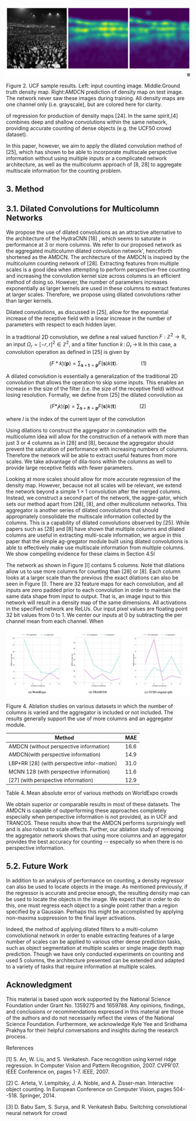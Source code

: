 ![](figures/0-0-FIGURE.jpg)

Figure 2. UCF sample results. Left: input counting image. Middle:Ground truth density map. Right:AMDCN prediction of density map on test image. The network never saw these images during training. All density maps are one channel only (i.e. grayscale), but are colored here for clarity.

of regression for production of density maps [24]. In the same spirit,[4] combines deep and shallow convolutions within the same network, providing accurate counting of dense objects (e.g. the UCF50 crowd dataset).

In this paper, however, we aim to apply the dilated convolution method of [25], which has shown to be able to incorporate multiscale perspective information without using multiple inputs or a complicated network architecture, as well as the multicolumn approach of [8, 28] to aggregate multiscale information for the counting problem.

## 3. Method

## 3.1. Dilated Convolutions for Multicolumn Networks

We propose the use of dilated convolutions as an attractive alternative to the architecture of the HydraCNN $[ 1 8 ]$ , which seems to saturate in performance at 3 or more columns. We refer to our proposed network as the aggregated multicolumn dilated convolution network', henceforth shortened as the AMDCN. The architecture of the AMDCN is inspired by the multicolumn counting network of [28]. Extracting features from multiple scales is a good idea when attempting to perform perspective-free counting and increasing the convolution kernel size across columns is an efficient method of doing so. However, the number of parameters increases exponentially as larger kernels are used in these columns to extract features at larger scales. Therefore, we propose using dilated convolutions rather than larger kernels.

Dilated convolutions, as discussed in [25], allow for the exponential increase of the receptive field with a linear increase in the number of parameters with respect to each hidden layer.

In a traditional 2D convolution, we define a real valued function $F : \mathbb{Z}^{2} \to\mathbb{R},$  an input $\Omega_{r}=[-r, r ]^{2} \in\mathbb{Z}^{2},$ and a filter function $k \, : \, \Omega_{r} \, \to\, \mathbb{R}$ In this case, a convolution operation as defined in [25] is given by

$$
( F * k ) ( \mathbf{p} )=\sum_{\mathbf{s}+\mathbf{t}=\mathbf{p}} F ( \mathbf{s} ) k ( \mathbf{t} ). \qquad\qquad( 1 )
$$

A dilated convolution is essentially a generalization of the traditional 2D convolution that allows the operation to skip some inputs. This enables an increase in the size of the filter (i.e. the size of the receptive field) without losing resolution. Formally, we define from [25] the dilated convolution as

$$
( F *_{l} k ) ( \mathbf{p} )=\sum_{\mathbf{s}+l \mathbf{t}=\mathbf{p}} F ( \mathbf{s} ) k ( \mathbf{t} ) \qquad\qquad( 2 )
$$

where $l$ is the index of the current layer of the convolution

Using dilations to construct the aggregator in combination with the multicolumn idea will allow for the construction of a network with more than just 3 or 4 columns as in [28] and [8], because the aggregator should prevent the saturation of performance with increasing numbers of columns. Therefore the network will be able to extract useful features from more scales. We take advantage of dila-tions within the columns as well to provide large receptive fields with fewer parameters.

Looking at more scales should allow for more accurate regression of the density map. However, because not all scales will be relevant, we extend the network beyond a simple $1 \times1$ convolution after the merged columns. Instead, we construct a second part of the network, the aggre-gator, which sets our method apart from [28], [8], and other multicolumn networks. This aggregator is another series of dilated convolutions that should appropriately consolidate the multiscale information collected by the columns. This is a capability of dilated convolutions observed by [25]. While papers such as [28] and [8] have shown that multiple columns and dilated columns are useful in extracting multi-scale information, we argue in this paper that the simple ag-gregator module built using dilated convolutions is able to effectively make use multiscale information from multiple columns. We show compelling evidence for these claims in Section 4.5l

The network as shown in Figure [I] contains 5 columns. Note that dilations allow us to use more columns for counting than [28] or [8]. Each column looks at a larger scale than the previous (the exact dilations can also be seen in Figure [I). There are 32 feature maps for each convolution, and all inputs are zero padded prior to each convolution in order to maintain the same data shape from input to output. That is, an image input to this network will result in a density map of the same dimensions. All activations in the specified network are ReLUs. Our input pixel values are floating point 32 bit values from 0 to 1. We center our inputs at 0 by subtracting the per channel mean from each channel. When

![](figures/1-0-FIGURE.jpg)

Figure 4. Ablation studies on various datasets in which the number of columns is varied and the aggregator is included or not included. The results generally support the use of more columns and an aggregator module.

| Method | MAE |
| --- | --- |
| AMDCN (without perspective information)  | 16.6 |
| AMDCN(with perspective information)  | 14.9 |
| LBP+RR [28] (with perspective infor-mation）  | 31.0 |
| MCNN 128 (with perspective information)  | 11.6 |
| [27] (with perspective information) | 12.9 |

Table 4. Mean absolute error of various methods on WorldExpo crowds

We obtain superior or comparable results in most of these datasets. The AMDCN is capable of outperforming these approaches completely especially when perspective information is not provided, as in UCF and TRANCOS. These results show that the AMDCN performs surprisingly well and is also robust to scale effects. Further, our ablation study of removing the aggregator network shows that using more columns and an aggregator provides the best accuracy for counting -- especially so when there is no perspective information.

## 5.2. Future Work

In addition to an analysis of performance on counting, a density regressor can also be used to locate objects in the image. As mentioned previously, if the regressor is accurate and precise enough, the resulting density map can be used to locate the objects in the image. We expect that in order to do this, one must regress each object to a single point rather than a region specified by a Gaussian. Perhaps this might be accomplished by applying non-maxima suppression to the final layer activations.

Indeed, the method of applying dilated filters to a multi-column convolutional network in order to enable extracting features of a large number of scales can be applied to various other dense prediction tasks, such as object segmentation at multiple scales or single image depth map prediction. Though we have only conducted experiments on counting and used 5 columns, the architecture presented can be extended and adapted to a variety of tasks that require information at multiple scales.

## Acknowledgment

This material is based upon work supported by the National Science Foundation under Grant No. 1359275 and 1659788. Any opinions, findings, and conclusions or recommendations expressed in this material are those of the authors and do not necessarily reflect the views of the National Science Foundation. Furthermore, we acknowledge Kyle Yee and Sridhama Prakhya for their helpful conversations and insights during the research process.

References

[1] S. An, W. Liu, and S. Venkatesh. Face recognition using kernel ridge regression. In Computer Vision and Pattern Recognition, 2007. CVPR'07. IEEE Conference on, pages 1-7. IEEE, 2007.

[2] C. Arteta, V. Lempitsky, J. A. Noble, and A. Zisser-man. Interactive object counting. In European Conference on Computer Vision, pages 504--518. Springer, 2014.

[3] D. Babu Sam, S. Surya, and R. Venkatesh Babu. Switching convolutional neural network for crowd